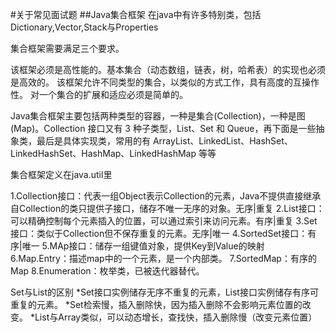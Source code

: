 #关于常见面试题
##Java集合框架
在java中有许多特别类，包括Dictionary,Vector,Stack与Properties  

集合框架需要满足三个要求。  

  该框架必须是高性能的。基本集合（动态数组，链表，树，哈希表）的实现也必须是高效的。
  该框架允许不同类型的集合，以类似的方式工作，具有高度的互操作性。
  对一个集合的扩展和适应必须是简单的。

Java集合框架主要包括两种类型的容器，一种是集合(Collection)，一种是图(Map)。Collection 接口又有 3 种子类型，List、Set 和 Queue，再下面是一些抽象类，最后是具体实现类，常用的有 ArrayList、LinkedList、HashSet、LinkedHashSet、HashMap、LinkedHashMap 等等  

集合框架定义在java.util里

1.Collection接口：代表一组Object表示Collection的元素，Java不提供直接继承自Collection的类只提供子接口，储存不唯一无序的对象。无序|重复
2.List接口：可以精确控制每个元素插入的位置，可以通过索引来访问元素。有序|重复
3.Set接口：类似于Collection但不保存重复的元素。无序|唯一
4.SortedSet接口：有序|唯一
5.MAp接口：储存一组键值对象，提供Key到Value的映射
6.Map.Entry：描述map中的一个元素，是一个内部类。
7.SortedMap：有序的Map
8.Enumeration：枚举类，已被迭代器替代。  

Set与List的区别
*Set接口实例储存无序不重复的元素，List接口实例储存有序可重复的元素。
*Set检索慢，插入删除快，因为插入删除不会影响元素位置的改变。
*List与Array类似，可以动态增长，查找快，插入删除慢（改变元素位置）
